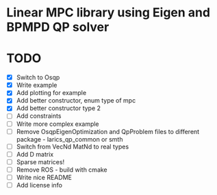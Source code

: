 # Linear MPC library using Eigen and BPMPD QP solver


# TODO
- [x] Switch to Osqp
- [x] Write example
- [x] Add plotting for example
- [x] Add better constructor, enum type of mpc
- [x] Add better constructor type 2
- [ ] Add constraints
- [ ] Write more complex example
- [ ] Remove OsqpEigenOptimization and QpProblem files to different package - larics_qp_common or smth
- [ ] Switch from VecNd MatNd to real types
- [ ] Add D matrix
- [ ] Sparse matrices!
- [ ] Remove ROS - build with cmake
- [ ] Write nice README
- [ ] Add license info